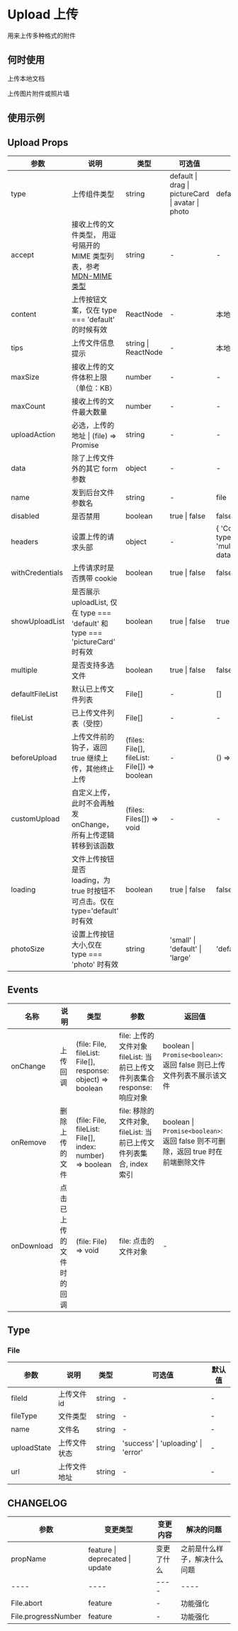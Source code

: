 # Upload 上传

用来上传多种格式的附件

## 何时使用

上传本地文档

上传图片附件或照片墙

## 使用示例

<!-- Inject Stories -->

## Upload Props

| 参数            | 说明                                                                                                                                               | 类型                                         | 可选值                                            | 默认值                                    |
| --------------- | -------------------------------------------------------------------------------------------------------------------------------------------------- | -------------------------------------------- | ------------------------------------------------- | ----------------------------------------- |
| type            | 上传组件类型                                                                                                                                       | string                                       | default \| drag \| pictureCard \| avatar \| photo | default                                   |
| accept          | 接收上传的文件类型， 用逗号隔开的 MIME 类型列表，参考 [MDN-MIME 类型](https://developer.mozilla.org/zh-CN/docs/Web/HTTP/Basics_of_HTTP/MIME_Types) | string                                       | -                                                 | -                                         |
| content         | 上传按钮文案，仅在 type === 'default' 的时候有效                                                                                                   | ReactNode                                    | -                                                 | 本地上传                                  |
| tips            | 上传文件信息提示                                                                                                                                   | string \| ReactNode                          | -                                                 | 本地上传                                  |
| maxSize         | 接收上传的文件体积上限（单位：KB）                                                                                                                 | number                                       | -                                                 | -                                         |
| maxCount        | 接收上传的文件最大数量                                                                                                                             | number                                       | -                                                 | -                                         |
| uploadAction    | 必选，上传的地址 \| (file) => Promise                                                                                                              | string                                       | -                                                 | -                                         |
| data            | 除了上传文件外的其它 form 参数                                                                                                                     | object                                       | -                                                 | -                                         |
| name            | 发到后台文件参数名                                                                                                                                 | string                                       | -                                                 | file                                      |
| disabled        | 是否禁用                                                                                                                                           | boolean                                      | true \| false                                     | false                                     |
| headers         | 设置上传的请求头部                                                                                                                                 | object                                       | -                                                 | { 'Content-type': 'multipart/form-data' } |
| withCredentials | 上传请求时是否携带 cookie                                                                                                                          | boolean                                      | true \| false                                     | false                                     |
| showUploadList  | 是否展示 uploadList, 仅在 type === 'default' 和 type === 'pictureCard' 时有效                                                                      | boolean                                      | true \| false                                     | true                                      |
| multiple        | 是否支持多选文件                                                                                                                                   | boolean                                      | true \| false                                     | false                                     |
| defaultFileList | 默认已上传文件列表                                                                                                                                 | File[]                                       | -                                                 | []                                        |
| fileList        | 已上传文件列表（受控）                                                                                                                             | File[]                                       | -                                                 | -                                         |
| beforeUpload    | 上传文件前的钩子，返回 true 继续上传，其他终止上传                                                                                                 | (files: File[], fileList: File[]) => boolean | -                                                 | () => true                                |
| customUpload    | 自定义上传，此时不会再触发 onChange，所有上传逻辑转移到该函数                                                                                      | (files: Files[]) => void                     | -                                                 | -                                         |
| loading         | 文件上传按钮是否 loading，为 true 时按钮不可点击。仅在 type='default' 时有效                                                                       | boolean                                      | true \| false                                     | false                                     |
| photoSize       | 设置上传按钮大小,仅在 type === 'photo' 时有效                                                                                                      | string                                       | 'small' \| 'default' \| 'large'                   | 'default'                                 |

## Events

| 名称       | 说明                     | 类型                                                        | 参数                                                                                 | 返回值                                                                           |
| ---------- | ------------------------ | ----------------------------------------------------------- | ------------------------------------------------------------------------------------ | -------------------------------------------------------------------------------- |
| onChange   | 上传回调                 | (file: File, fileList: File[], response: object) => boolean | file: 上传的文件对象 <br/> fileList: 当前已上传文件列表集合 <br/> response: 响应对象 | boolean \| `Promise<boolean>`: 返回 false 则已上传文件列表不展示该文件           |
| onRemove   | 删除上传的文件           | (file: File, fileList: File[], index: number) => boolean    | file: 移除的文件对象, fileList: 当前已上传文件列表集合, index 索引                   | boolean \| `Promise<boolean>`: 返回 false 则不可删除，返回 true 时在前端删除文件 |
| onDownload | 点击已上传的文件时的回调 | (file: File) => void                                        | file: 点击的文件对象                                                                 | -                                                                                |

## Type

### File

| 参数        | 说明         | 类型   | 可选值                              | 默认值 |
| ----------- | ------------ | ------ | ----------------------------------- | ------ |
| fileId      | 上传文件 id  | string | -                                   | -      |
| fileType    | 文件类型     | string | -                                   | -      |
| name        | 文件名       | string | -                                   | -      |
| uploadState | 上传文件状态 | string | 'success' \| 'uploading' \| 'error' | -      |
| url         | 上传文件地址 | string | -                                   | -      |

## CHANGELOG

| 参数                | 变更类型                        | 变更内容   | 解决的问题                   |
| ------------------- | ------------------------------- | ---------- | ---------------------------- |
| propName            | feature \| deprecated \| update | 变更了什么 | 之前是什么样子，解决什么问题 |
| ----                | ----                            | ----       | ----                         |
| File.abort          | feature                         | -          | 功能强化                     |
| File.progressNumber | feature                         | -          | 功能强化                     |
